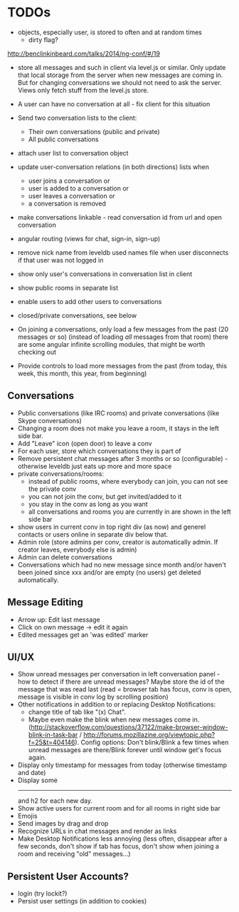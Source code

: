 TODOs
=====

- objects, especially user, is stored to often and at random times
  - dirty flag?

http://benclinkinbeard.com/talks/2014/ng-conf/#/19

- store all messages and such in client via level.js or similar. Only update that local storage
  from the server when new messages are coming in. But for changing conversations we should not
  need to ask the server. Views only fetch stuff from the level.js store.

- A user can have no conversation at all - fix client for this situation
- Send two conversation lists to the client:
  - Their own conversations (public and private)
  - All public conversations

- attach user list to conversation object
- update user-conversation relations (in both directions) lists when
  - user joins a conversation or
  - user is added to a conversation or
  - user leaves a conversation or
  - a conversation is removed

- make conversations linkable - read conversation id from url and open conversation

- angular routing (views for chat, sign-in, sign-up)

- remove nick name from leveldb used names file when user disconnects if that user
  was not logged in

- show only user's conversations in conversation list in client
- show public rooms in separate list
- enable users to add other users to conversations
- closed/private conversations, see below

- On joining a conversations, only load a few messages from the past
  (20 messages or so) (instead of loading *all* messages from that room)
  there are some angular infinite scrolling modules, that might be worth checking out
- Provide controls to load more messages from the past
  (from today, this week, this month, this year, from beginning)

Conversations
-------------
- Public conversations (like IRC rooms) and private conversations (like Skype conversations)
- Changing a room does not make you leave a room, it stays in the left side bar.
- Add "Leave" icon (open door) to leave a conv
- For each user, store which conversations they is part of
- Remove persistent chat messages after 3 months or so (configurable) - otherwise leveldb just eats up more and more space
- private conversations/rooms:
  - instead of public rooms, where everybody can join, you can not see
    the private conv
  - you can not join the conv, but get invited/added to it
  - you stay in the conv as long as you want
  - all conversations and rooms you are currently in are shown in the left side bar
- show users in current conv in top right div (as now) and generel contacts or users online in separate div below that.
- Admin role (store admins per conv, creator is automatically admin. If creator leaves, everybody else is admin)
- Admin can delete conversations
- Conversations which had no new message since month and/or haven't been joined since xxx and/or are empty (no users) get deleted automatically.

Message Editing
---------------
- Arrow up: Edit last message
- Click on own message -> edit it again
- Edited messages get an 'was edited' marker

UI/UX
-----
- Show unread messages per conversation in left conversation panel - how to detect if there are unread messages?
  Maybe store the id of the message that was read last (read = browser tab has focus, conv is open, message is visible in conv log by scrolling position)
- Other notifications in addition to or replacing Desktop Notifications:
  - change title of tab like "(x) Chat".
  - Maybe even make the blink when new messages come in. (http://stackoverflow.com/questions/37122/make-browser-window-blink-in-task-bar / http://forums.mozillazine.org/viewtopic.php?f=25&t=404146). Config options: Don't blink/Blink a few times when unread messages are there/Blink forever until window get's focus again.
- Display only timestamp for messages from today
  (otherwise timestamp and date)
- Display some <hr> and h2 for each new day.
- Show active users for current room and for all rooms in right side bar
- Emojis
- Send images by drag and drop
- Recognize URLs in chat messages and render as links
- Make Desktop Notifications less annoying (less often, disappear after a few seconds, don't show if tab has focus, don't show when joining a room and receiving "old" messages...)

Persistent User Accounts?
-------------------------
- login (try lockit?)
- Persist user settings (in addition to cookies)

